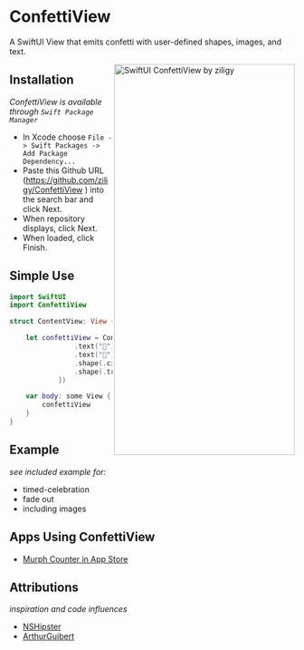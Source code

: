 # ConfettiView

A SwiftUI View that emits confetti with user-defined shapes, images, and text.

<img src="https://github.com/ziligy/ConfettiView/blob/master/docs/assets/example.gif" alt="SwiftUI ConfettiView by ziligy" width="319" height="690" align="right">

## Installation
*ConfettiView is available  through `Swift Package Manager`*

- In Xcode choose `File -> Swift Packages -> Add Package Dependency...`
- Paste this Github URL (https://github.com/ziligy/ConfettiView ) into the search bar and click Next.
- When repository displays, click Next.
- When loaded, click Finish.


## Simple Use
```swift
import SwiftUI
import ConfettiView

struct ContentView: View {

    let confettiView = ConfettiView( confetti: [
                .text("🎉"),
                .text("💪"),
                .shape(.circle),
                .shape(.triangle),
            ])

    var body: some View {
        confettiView
    }
}

```

## Example
*see included example for:*
 - timed-celebration
 - fade out
 - including images

## Apps Using ConfettiView
- [Murph Counter in App Store](https://apps.apple.com/us/app/murph-counter/id1518634872)

## Attributions
*inspiration and code influences*
- [NSHipster](https://github.com/NSHipster/ConfettiView)
- [ArthurGuibert](https://github.com/ArthurGuibert/SwiftUI-Particles)

